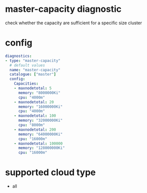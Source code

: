 # master-capacity diagnostic 

check whether the capacity are sufficient for a specific size cluster  

# config
```yaml
diagnostics:
- type: "master-capacity" 
  # default values
  name: "master-capacity"
  catalogue: ["master"]
  config:
    Capacities: 
    - maxnodetotal: 5
      memory: "8000000Ki"
      cpu: "4000m"
    - maxnodetotal: 20
      memory: "16000000Ki"
      cpu: "4000m"
    - maxnodetotal: 100
      memory: "32000000Ki"
      cpu: "8000m"
    - maxnodetotal: 200
      memory: "64000000Ki"
      cpu: "16000m"
    - maxnodetotal: 100000
      memory: "128000000Ki"
      cpu: "16000m"    
```
# supported cloud type 
* all